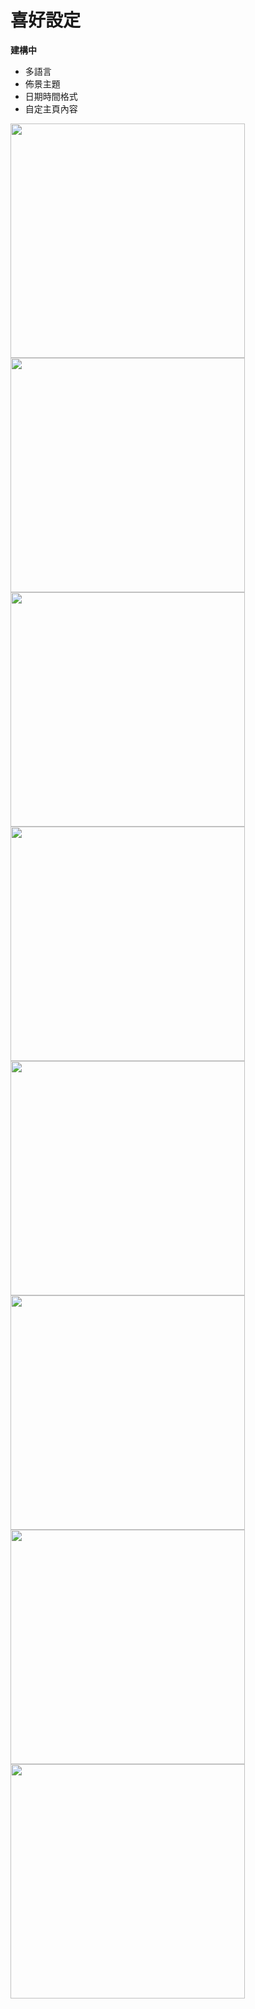 # 喜好設定

__建構中__

* 多語言
* 佈景主題
* 日期時間格式
* 自定主頁內容

<img src="imgs/preferences-1.png" alt="" width="375">
<img src="imgs/preferences-2.png" alt="" width="375">
<img src="imgs/preferences-3.png" alt="" width="375">
<img src="imgs/preferences-4.png" alt="" width="375">
<img src="imgs/preferences-5.png" alt="" width="375">
<img src="imgs/preferences-6.png" alt="" width="375">
<img src="imgs/preferences-7.png" alt="" width="375">
<img src="imgs/preferences-8.png" alt="" width="375">
